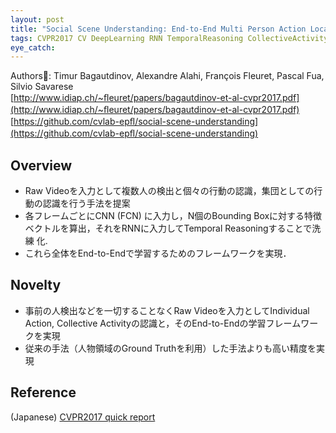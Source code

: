 ```yaml
---
layout: post
title: "Social Scene Understanding: End-to-End Multi Person Action Localization and Collective Activity Recognition"
tags: CVPR2017 CV DeepLearning RNN TemporalReasoning CollectiveActivity SocialActivity
eye_catch: 
---
```


Authors:  Timur Bagautdinov, Alexandre Alahi, François Fleuret, Pascal Fua, Silvio Savarese   
[http://www.idiap.ch/~ﬂeuret/papers/bagautdinov-et-al-cvpr2017.pdf](http://www.idiap.ch/~ﬂeuret/papers/bagautdinov-et-al-cvpr2017.pdf)  
[https://github.com/cvlab-epﬂ/social-scene-understanding](https://github.com/cvlab-epﬂ/social-scene-understanding)

<!--more-->

## Overview
- Raw Videoを⼊⼒として複数⼈の検出と個々の⾏動の認識，集団としての⾏動の認識を⾏う⼿法を提案
- 各フレームごとにCNN (FCN) に⼊⼒し，N個のBounding Boxに対する特徴ベクトルを算出，それをRNNに⼊⼒してTemporal Reasoningすることで洗練
化.
- これら全体をEnd-to-Endで学習するためのフレームワークを実現．

## Novelty
- 事前の⼈検出などを⼀切することなくRaw Videoを⼊⼒としてIndividual Action, Collective Activityの認識と，そのEnd-to-Endの学習フレームワークを実現
- 従来の⼿法（⼈物領域のGround Truthを利⽤）した⼿法よりも⾼い精度を実現


## Reference
(Japanese) [CVPR2017 quick report](http://sssslide.com/www.slideshare.net/cvpaperchallenge/cvpr-2017-78294211)
